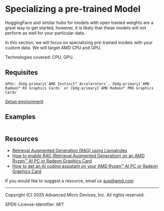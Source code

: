 # Specializing a pre-trained Model

HuggingFace and similar hubs for models with open trained weights are a great
way to get started, however, it is likely that these models will not perform
as well for your particular data.

In this section, we will focus on specializing pre-trained models with your
custom data. We will target AMD CPU and GPU.

Technologies covered: CPU, GPU.

## Requisites

```{card}
GPUs: {bdg-primary}`AMD Instinct™ Accelerators`, {bdg-primary}`AMD Radeon™ RX Graphics Cards` or {bdg-primary}`AMD Radeon™ PRO Graphics Cards`
```

[Setup environment](env/env.md)

## Examples

```{tableofcontents}
```

## Resources

- [Retrieval Augmented Generation (RAG) using LlamaIndex](https://rocm.blogs.amd.com/artificial-intelligence/rag-llamaindex/README.html)
- [How to enable RAG (Retrieval Augmented Generation) on an AMD Ryzen™ AI PC or Radeon Graphics Card](https://community.amd.com/t5/ai/how-to-enable-rag-retrieval-augmented-generation-on-an-amd-ryzen/ba-p/670670)
- [How to get an AI coding assistant on your AMD Ryzen™ AI PC or Radeon Graphics Card](https://community.amd.com/t5/ai/how-to-get-an-ai-coding-assistant-on-your-amd-ryzen-ai-pc-or/ba-p/670686)

If you would like to suggest a resource, email us aup@amd.com

----------
Copyright (C) 2025 Advanced Micro Devices, Inc. All rights reserved.

SPDX-License-Identifier: MIT